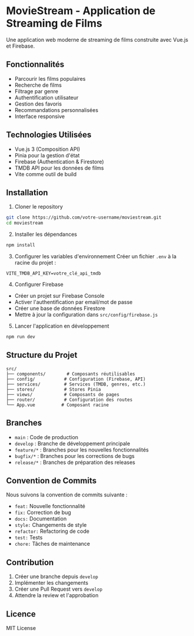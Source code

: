 # MovieStream - Application de Streaming de Films

Une application web moderne de streaming de films construite avec Vue.js et Firebase.

## Fonctionnalités

- Parcourir les films populaires
- Recherche de films
- Filtrage par genre
- Authentification utilisateur
- Gestion des favoris
- Recommandations personnalisées
- Interface responsive

## Technologies Utilisées

- Vue.js 3 (Composition API)
- Pinia pour la gestion d'état
- Firebase (Authentication & Firestore)
- TMDB API pour les données de films
- Vite comme outil de build

## Installation

1. Cloner le repository
```bash
git clone https://github.com/votre-username/moviestream.git
cd moviestream
```

2. Installer les dépendances
```bash
npm install
```

3. Configurer les variables d'environnement
Créer un fichier `.env` à la racine du projet :
```env
VITE_TMDB_API_KEY=votre_clé_api_tmdb
```

4. Configurer Firebase
- Créer un projet sur Firebase Console
- Activer l'authentification par email/mot de passe
- Créer une base de données Firestore
- Mettre à jour la configuration dans `src/config/firebase.js`

5. Lancer l'application en développement
```bash
npm run dev
```

## Structure du Projet

```
src/
├── components/        # Composants réutilisables
├── config/           # Configuration (Firebase, API)
├── services/         # Services (TMDB, genres, etc.)
├── stores/           # Stores Pinia
├── views/            # Composants de pages
├── router/           # Configuration des routes
└── App.vue          # Composant racine
```

## Branches

- `main` : Code de production
- `develop` : Branche de développement principale
- `feature/*` : Branches pour les nouvelles fonctionnalités
- `bugfix/*` : Branches pour les corrections de bugs
- `release/*` : Branches de préparation des releases

## Convention de Commits

Nous suivons la convention de commits suivante :
- `feat:` Nouvelle fonctionnalité
- `fix:` Correction de bug
- `docs:` Documentation
- `style:` Changements de style
- `refactor:` Refactoring de code
- `test:` Tests
- `chore:` Tâches de maintenance

## Contribution

1. Créer une branche depuis `develop`
2. Implémenter les changements
3. Créer une Pull Request vers `develop`
4. Attendre la review et l'approbation

## Licence

MIT License
